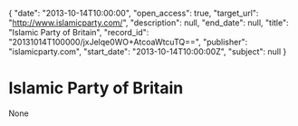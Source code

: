 {
  "date": "2013-10-14T10:00:00", 
  "open_access": true, 
  "target_url": "http://www.islamicparty.com/", 
  "description": null, 
  "end_date": null, 
  "title": "Islamic Party of Britain", 
  "record_id": "20131014T100000/jxJelqe0WO+AtcoaWtcuTQ==", 
  "publisher": "islamicparty.com", 
  "start_date": "2013-10-14T10:00:00Z", 
  "subject": null
}

# Islamic Party of Britain

None